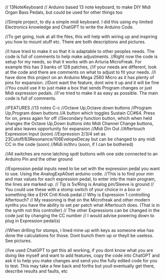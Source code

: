// 13NoteKeyboard
// Arduino based 13 note keyboard, to make DIY Midi Organ Bass Pedals, but could be used for other things too

//Simple project, to diy a simple midi keyboard. I did this using my limited Electronics knowledge and ChatGPT to write the Arduino Code.

//To get going, look at all the files, this will help with wiring up and inspiring you how to mount stuff etc. There are both descriptions and pictures.

//I have tried to make it so that it is adaptable to other peoples needs. The code is full of comments to help make adjustments.
//Right now the code is setup for my needs, so that it works with an Arturia MicroFreak. For example this has 3 banks of 128 patches,
//if your needs are different, look at the code and there are comments on what to adjust to fit your needs.
//I have done this project on an Arduino Mega 2560 Micro as it has plenty of pins for expansion.
//Dont want the feature, dont wire it up and it will be fine
//You could use it to just make a box that sends Program changes or just Midi expression pedals. 
//I've tried to make it as easy as possible. The main code is full of comments.

//FEATURES
//13 notes C-c
//Octave Up,Octave down buttons
//Program Up,Program down buttons
//A button which toggles Sustain CC#64. Press for on, press again for off
//Secondary function button, which when held changes the Octave Up,Down buttons into Midi Channel Change buttons, and also leaves opportunity for expansion
//Midi Din Out
//Aftertouch Expression Input (soon)
//Expression 2/3/4 set as 23Cutoff/83Resonance/106EvelopeDecay but can be changed to any midi CC in the code (soon)
//Midi in/thru (soon, if I can be bothered)

//All switches are none latching spdt buttons with one side connected to an Arduino Pin and the other ground

//Expression pedal inputs need to be set with the expression pedal you want to use. Using the AnalogExpA0set arduino code.
//This is to find your min and max values for each expression pedal, to enter into the main program, the lines are marked up.
// Tip is 5v/Ring is Analog pin/Sleeve is ground
// You could use these with a stomp switch of your choice in a box or something like a EHX Cntl Knob pedal
// Why is Expression 1 controlling Aftertouch? 
// My reasoning is that on the Microfreak and other modern synths you have the ability to set per patch what Aftertouch does. (That is in the synth not this controller)
// The other Expressions can be changed in the code just by changing the CC number
// I would advise powering down to plug in Expression pedal(s)

//When drilling for stomps, i lined mine up with keys as someone else has done the calculations for those. Dont bunch them up or theyll be useless. See pictures.

//Ive used ChatGPT to get this all working, if you dont know what you are doing like myself and want to add features, copy the code into ChatGPT and ask it to help you make changes and send you the fully edited code for you to test. This may take a few back and forths but youll eventually get there, describe results and faults, etc

